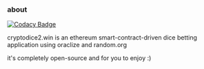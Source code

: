 ### about

[![Codacy Badge](https://api.codacy.com/project/badge/Grade/bf3d259e1ce1403ea85ca115a71c5f19)](https://app.codacy.com/app/jparicka/cryptodice2.win?utm_source=github.com&utm_medium=referral&utm_content=jparicka/cryptodice2.win&utm_campaign=Badge_Grade_Dashboard)

cryptodice2.win is an ethereum smart-contract-driven dice betting application using oraclize and random.org

it's completely open-source and for you to enjoy :)
